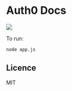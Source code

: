 # Auth0 Docs
<img src="https://i.cloudup.com/luP-8olPxf.png" />

To run:

	node app.js


## Licence 
MIT
